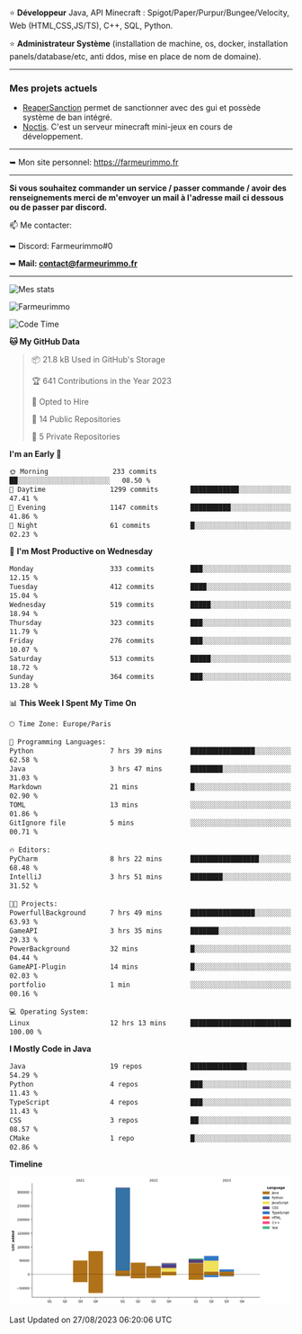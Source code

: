⭐ **Développeur** Java, API Minecraft : Spigot/Paper/Purpur/Bungee/Velocity, Web (HTML,CSS,JS/TS), C++, SQL, Python.

⭐ **Administrateur Système** (installation de machine, os, docker, installation panels/database/etc, anti ddos, mise en place de nom de domaine).

---

### Mes projets actuels
- [ReaperSanction](https://www.spigotmc.org/resources/reapersanction.89580/) permet de sanctionner avec des gui et possède système de ban intégré.
- [Noctis](https://discord.gg/ydRurvUJ8U). C'est un serveur minecraft mini-jeux en cours de développement.

---

➥ Mon site personnel: https://farmeurimmo.fr

---

**Si vous souhaitez commander un service / passer commande / avoir des renseignements merci de m'envoyer un mail à l'adresse mail ci dessous ou de passer par discord.**

📫 Me contacter:
 
   ➥ Discord: Farmeurimmo#0
   
   ➥ **Mail: contact@farmeurimmo.fr**

---

![Mes stats](https://github-readme-stats.farmeurimmo.fr/api?username=Farmeurimmo&count_private=true&show_icons=true&theme=radical)

<img src="https://komarev.com/ghpvc/?username=Farmeurimmo" alt="Farmeurimmo" />

<!--START_SECTION:waka-->
![Code Time](http://img.shields.io/badge/Code%20Time-885%20hrs%2030%20mins-blue)

**🐱 My GitHub Data** 

> 📦 21.8 kB Used in GitHub's Storage 
 > 
> 🏆 641 Contributions in the Year 2023
 > 
> 💼 Opted to Hire
 > 
> 📜 14 Public Repositories 
 > 
> 🔑 5 Private Repositories 
 > 
**I'm an Early 🐤** 

```text
🌞 Morning                233 commits         ██░░░░░░░░░░░░░░░░░░░░░░░   08.50 % 
🌆 Daytime                1299 commits        ████████████░░░░░░░░░░░░░   47.41 % 
🌃 Evening                1147 commits        ██████████░░░░░░░░░░░░░░░   41.86 % 
🌙 Night                  61 commits          █░░░░░░░░░░░░░░░░░░░░░░░░   02.23 % 
```
📅 **I'm Most Productive on Wednesday** 

```text
Monday                   333 commits         ███░░░░░░░░░░░░░░░░░░░░░░   12.15 % 
Tuesday                  412 commits         ████░░░░░░░░░░░░░░░░░░░░░   15.04 % 
Wednesday                519 commits         █████░░░░░░░░░░░░░░░░░░░░   18.94 % 
Thursday                 323 commits         ███░░░░░░░░░░░░░░░░░░░░░░   11.79 % 
Friday                   276 commits         ███░░░░░░░░░░░░░░░░░░░░░░   10.07 % 
Saturday                 513 commits         █████░░░░░░░░░░░░░░░░░░░░   18.72 % 
Sunday                   364 commits         ███░░░░░░░░░░░░░░░░░░░░░░   13.28 % 
```


📊 **This Week I Spent My Time On** 

```text
🕑︎ Time Zone: Europe/Paris

💬 Programming Languages: 
Python                   7 hrs 39 mins       ████████████████░░░░░░░░░   62.58 % 
Java                     3 hrs 47 mins       ████████░░░░░░░░░░░░░░░░░   31.03 % 
Markdown                 21 mins             █░░░░░░░░░░░░░░░░░░░░░░░░   02.90 % 
TOML                     13 mins             ░░░░░░░░░░░░░░░░░░░░░░░░░   01.86 % 
GitIgnore file           5 mins              ░░░░░░░░░░░░░░░░░░░░░░░░░   00.71 % 

🔥 Editors: 
PyCharm                  8 hrs 22 mins       █████████████████░░░░░░░░   68.48 % 
IntelliJ                 3 hrs 51 mins       ████████░░░░░░░░░░░░░░░░░   31.52 % 

🐱‍💻 Projects: 
PowerfullBackground      7 hrs 49 mins       ████████████████░░░░░░░░░   63.93 % 
GameAPI                  3 hrs 35 mins       ███████░░░░░░░░░░░░░░░░░░   29.33 % 
PowerBackground          32 mins             █░░░░░░░░░░░░░░░░░░░░░░░░   04.44 % 
GameAPI-Plugin           14 mins             █░░░░░░░░░░░░░░░░░░░░░░░░   02.03 % 
portfolio                1 min               ░░░░░░░░░░░░░░░░░░░░░░░░░   00.16 % 

💻 Operating System: 
Linux                    12 hrs 13 mins      █████████████████████████   100.00 % 
```

**I Mostly Code in Java** 

```text
Java                     19 repos            ██████████████░░░░░░░░░░░   54.29 % 
Python                   4 repos             ███░░░░░░░░░░░░░░░░░░░░░░   11.43 % 
TypeScript               4 repos             ███░░░░░░░░░░░░░░░░░░░░░░   11.43 % 
CSS                      3 repos             ██░░░░░░░░░░░░░░░░░░░░░░░   08.57 % 
CMake                    1 repo              █░░░░░░░░░░░░░░░░░░░░░░░░   02.86 % 
```



**Timeline**

![Lines of Code chart](https://raw.githubusercontent.com/Farmeurimmo/Farmeurimmo/main/assets/bar_graph.png)


 Last Updated on 27/08/2023 06:20:06 UTC
<!--END_SECTION:waka-->
